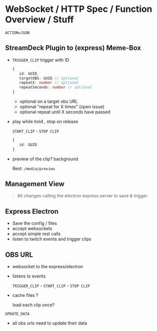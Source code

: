 # WebSocket / HTTP Spec / Function Overview / Stuff 

`ACTION=JSON`

## StreamDeck Plugin to (express) Meme-Box
- `TRIGGER_CLIP` trigger with ID
  
  ```ts
  {
     id: GUID,
     targetOBS: GUID // optional
     repeatX: number // optional
     repeatSeconds: number // optional
  }
  ```
  
  - optional on a target obs URL
  - optional "repeat for X times" (open issue)
  - optional repeat until X seconds have passed
  
- play while hold , stop on release

  `START_CLIP` -  `STOP CLIP`

  ```ts
  {
     id: GUID   
  }
  ```

  

- preview of the clip? background

  Rest: `/media/preview`


## Management View
> All changes calling the electron express server to save & trigger

## Express Electron
- Save the config / files
- accept websockets
- accept simple rest calls
- listen to twitch events and trigger clips

## OBS URL

- websocket to the express/electron

- listens to events

  `TRIGGER_CLIP`  - `START_CLIP`  -  `STOP CLIP`

- cache files ?

  load each clip once?

`UPDATE_DATA`
- all obs urls need to update their data
